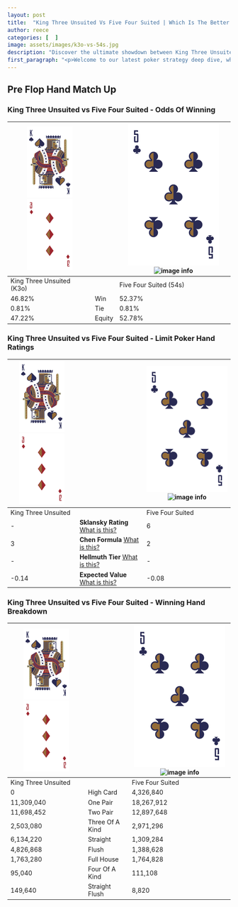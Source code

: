 ```yaml
---
layout: post
title:  "King Three Unsuited Vs Five Four Suited | Which Is The Better Hand In Poker? A Complete Guide"
author: reece
categories: [  ]
image: assets/images/k3o-vs-54s.jpg
description: "Discover the ultimate showdown between King Three Unsuited and Five Four Suited in poker! Uncover the odds, strategies, and scenarios where one hand triumphs over the other. Get ready to up your poker game with this thrilling analysis."
first_paragraph: "<p>Welcome to our latest poker strategy deep dive, where we're pitting two distinct hands against each other in a high-stakes showdown: King Three Unsuited vs Five Four Suited.</p><p>In the dynamic world of poker, every decision counts, and knowing which hand holds the upper hand is key to your success at the table.</p><p>In this article, we'll dissect these two hands, explore the scenarios where one dominates the other, and equip you with the knowledge to make strategic choices that can tip the odds in your favor.</p><p>Get ready to unravel the intriguing dynamics of these poker hands and elevate your game to new heights.</p>"
---
```




[comment]: # (sp0)

## Pre Flop Hand Match Up

<div class="table hand-ratings" markdown="1"> 



### King Three Unsuited vs Five Four Suited - Odds Of Winning


    
| ![image info](assets/images/hand1/K.png) ![image info](assets/images/hand1/3o.png) |  | ![image info](assets/images/hand2/5.png) ![image info](assets/images/hand2/4s.png) |
| -------- | -------- | -------- |
| King Three Unsuited (K3o) |  | Five Four Suited (54s) |
| 46.82% | Win | 52.37% |
| 0.81% | Tie | 0.81% |
| 47.22% | Equity | 52.78% |




[comment]: # (sp1)



### King Three Unsuited vs Five Four Suited - Limit Poker Hand Ratings


    
| ![image info](assets/images/hand1/K.png) ![image info](assets/images/hand1/3o.png) |  | ![image info](assets/images/hand2/5.png) ![image info](assets/images/hand2/4s.png) |
| -------- | -------- | -------- |
| King Three Unsuited |  | Five Four Suited |
| - | **Sklansky Rating** [What is this?](/sklansky-rating-explained) | 6 |
| 3 | **Chen Formula** [What is this?](/chen-formula-explained) | 2 |
| - | **Hellmuth Tier** [What is this?](/Hellmuth-tier-explained) | - |
| -0.14 | **Expected Value** [What is this?](/expected-value-explained) | -0.08 |




[comment]: # (sp2)



### King Three Unsuited vs Five Four Suited - Winning Hand Breakdown


    
| ![image info](assets/images/hand1/K.png) ![image info](assets/images/hand1/3o.png) |  | ![image info](assets/images/hand2/5.png) ![image info](assets/images/hand2/4s.png) |
| -------- | -------- | -------- |
| King Three Unsuited |  | Five Four Suited |
| 0 | High Card | 4,326,840 |
| 11,309,040 | One Pair | 18,267,912 |
| 11,698,452 | Two Pair | 12,897,648 |
| 2,503,080 | Three Of A Kind | 2,971,296 |
| 6,134,220 | Straight | 1,309,284 |
| 4,826,868 | Flush | 1,388,628 |
| 1,763,280 | Full House | 1,764,828 |
| 95,040 | Four Of A Kind | 111,108 |
| 149,640 | Straight Flush | 8,820 |




[comment]: # (sp3)



</div>

[comment]: # (sp4)



[comment]: # (sp5)

